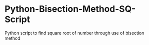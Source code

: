 # Python-Bisection-Method-SQ-Script
Python script to find square root of number through use of bisection method
